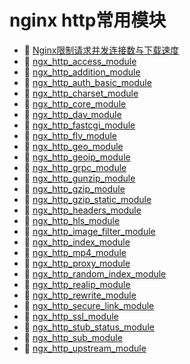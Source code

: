 # nginx http常用模块

- 📄 [Nginx限制请求并发连接数与下载速度](Nginx限制请求并发连接数与下载速度.md)
- 📄 [ngx_http_access_module](ngx_http_access_module.md)
- 📄 [ngx_http_addition_module](ngx_http_addition_module.md)
- 📄 [ngx_http_auth_basic_module](ngx_http_auth_basic_module.md)
- 📄 [ngx_http_charset_module](ngx_http_charset_module.md)
- 📄 [ngx_http_core_module](ngx_http_core_module.md)
- 📄 [ngx_http_dav_module](ngx_http_dav_module.md)
- 📄 [ngx_http_fastcgi_module](ngx_http_fastcgi_module.md)
- 📄 [ngx_http_flv_module](ngx_http_flv_module.md)
- 📄 [ngx_http_geo_module](ngx_http_geo_module.md)
- 📄 [ngx_http_geoip_module](ngx_http_geoip_module.md)
- 📄 [ngx_http_grpc_module](ngx_http_grpc_module.md)
- 📄 [ngx_http_gunzip_module](ngx_http_gunzip_module.md)
- 📄 [ngx_http_gzip_module](ngx_http_gzip_module.md)
- 📄 [ngx_http_gzip_static_module](ngx_http_gzip_static_module.md)
- 📄 [ngx_http_headers_module](ngx_http_headers_module.md)
- 📄 [ngx_http_hls_module](ngx_http_hls_module.md)
- 📄 [ngx_http_image_filter_module](ngx_http_image_filter_module.md)
- 📄 [ngx_http_index_module](ngx_http_index_module.md)
- 📄 [ngx_http_mp4_module](ngx_http_mp4_module.md)
- 📄 [ngx_http_proxy_module](ngx_http_proxy_module.md)
- 📄 [ngx_http_random_index_module](ngx_http_random_index_module.md)
- 📄 [ngx_http_realip_module](ngx_http_realip_module.md)
- 📄 [ngx_http_rewrite_module](ngx_http_rewrite_module.md)
- 📄 [ngx_http_secure_link_module](ngx_http_secure_link_module.md)
- 📄 [ngx_http_ssl_module](ngx_http_ssl_module.md)
- 📄 [ngx_http_stub_status_module](ngx_http_stub_status_module.md)
- 📄 [ngx_http_sub_module](ngx_http_sub_module.md)
- 📄 [ngx_http_upstream_module](ngx_http_upstream_module.md)

‍
